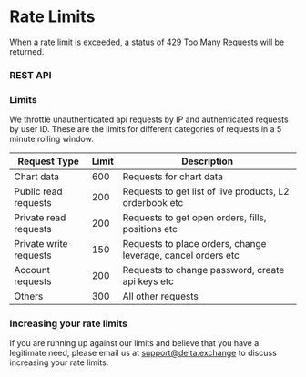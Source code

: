# Rate Limits

When a rate limit is exceeded, a status of 429 Too Many Requests will be returned.

### REST API

### Limits

We throttle unauthenticated api requests by IP and authenticated requests by user ID.
These are the limits for different categories of requests in a 5 minute rolling window.

|Request Type|Limit|Description|
|---|---|---|
|Chart data|600|Requests for chart data|
|Public read requests|200|Requests to get list of live products, L2 orderbook etc|
|Private read requests|200|Requests to get open orders, fills, positions etc|
|Private write requests|150|Requests to place orders, change leverage, cancel orders etc|
|Account requests|200|Requests to change password, create api keys etc|
|Others|300|All other requests|

### Increasing your rate limits

If you are running up against our limits and believe that you have a legitimate need, please email us at support@delta.exchange to discuss increasing your rate limits.
